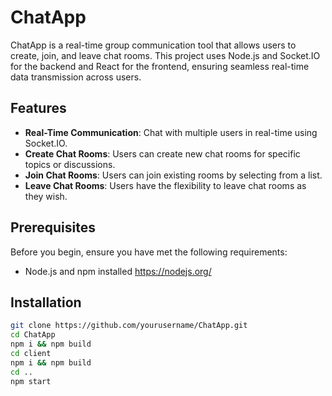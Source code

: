 # ChatApp

ChatApp is a real-time group communication tool that allows users to create, join, and leave chat rooms. This project uses Node.js and Socket.IO for the backend and React for the frontend, ensuring seamless real-time data transmission across users.

## Features

- **Real-Time Communication**: Chat with multiple users in real-time using Socket.IO.
- **Create Chat Rooms**: Users can create new chat rooms for specific topics or discussions.
- **Join Chat Rooms**: Users can join existing rooms by selecting from a list.
- **Leave Chat Rooms**: Users have the flexibility to leave chat rooms as they wish.

## Prerequisites

Before you begin, ensure you have met the following requirements:
- Node.js and npm installed https://nodejs.org/

## Installation

```bash
git clone https://github.com/yourusername/ChatApp.git
cd ChatApp
npm i && npm build
cd client
npm i && npm build
cd ..
npm start
```

